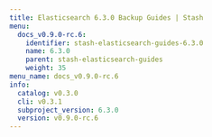 ```yaml
---
title: Elasticsearch 6.3.0 Backup Guides | Stash
menu:
  docs_v0.9.0-rc.6:
    identifier: stash-elasticsearch-guides-6.3.0
    name: 6.3.0
    parent: stash-elasticsearch-guides
    weight: 35
menu_name: docs_v0.9.0-rc.6
info:
  catalog: v0.3.0
  cli: v0.3.1
  subproject_version: 6.3.0
  version: v0.9.0-rc.6
---
```


